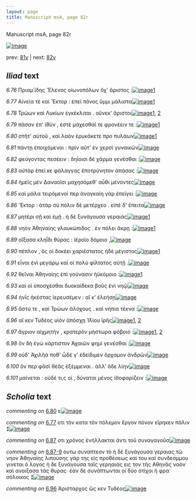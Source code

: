 ```yaml
---
layout: page
title: Manuscript msA, page 82r
---
```


Manuscript msA, page 82r

[![image](http://www.homermultitext.org/iipsrv?OBJ=IIP,1.0&FIF=/project/homer/pyramidal/deepzoom/hmt/vaimg/2017a/VA082RN_0254.tif&WID=100&CVT=JPEG)](http://www.homermultitext.org/ict2/?urn=urn:cite2:hmt:vaimg.2017a:VA082RN_0254)

prev:  [81v](../81v) | next:  [82v](../82v)

## *Iliad* text

*6.76* <a id="6.76"/> Πριαμ΄ίδης Ἕλενος οἰωνοπόλων ὄχ' ἄριστος :[![image](http://www.homermultitext.org/iipsrv?OBJ=IIP,1.0&FIF=/project/homer/pyramidal/deepzoom/hmt/vaimg/2017a/VA082RN_0254.tif&RGN=0.174,0.1946,0.404,0.0301&WID=1000&CVT=JPEG)](http://www.homermultitext.org/ict2/?urn=urn:cite2:hmt:vaimg.2017a:VA082RN_0254@0.174,0.1946,0.404,0.0301)[1](#msA_6.22)

*6.77* <a id="6.77"/> Αἰνεία τὲ καὶ Ἕκτορ : ἐπεὶ πόνος ὕμμι μάλιστα[![image](http://www.homermultitext.org/iipsrv?OBJ=IIP,1.0&FIF=/project/homer/pyramidal/deepzoom/hmt/vaimg/2017a/VA082RN_0254.tif&RGN=0.172,0.2156,0.424,0.0301&WID=1000&CVT=JPEG)](http://www.homermultitext.org/ict2/?urn=urn:cite2:hmt:vaimg.2017a:VA082RN_0254@0.172,0.2156,0.424,0.0301)[1](#msAim_6.219)

*6.78* <a id="6.78"/> Τρώων καὶ Λυκίων ἐγκέκλιται . οὕνεκ' ἄριστοι[![image](http://www.homermultitext.org/iipsrv?OBJ=IIP,1.0&FIF=/project/homer/pyramidal/deepzoom/hmt/vaimg/2017a/VA082RN_0254.tif&RGN=0.171,0.2367,0.439,0.0301&WID=1000&CVT=JPEG)](http://www.homermultitext.org/ict2/?urn=urn:cite2:hmt:vaimg.2017a:VA082RN_0254@0.171,0.2367,0.439,0.0301)[1](#msA_6.24), [2](#msA_6.23)

*6.79* <a id="6.79"/> πᾶσαν ἐπ' ἰ̈θὺν , ἐστὲ μάχεσθαί τε φρονέειν τε :[![image](http://www.homermultitext.org/iipsrv?OBJ=IIP,1.0&FIF=/project/homer/pyramidal/deepzoom/hmt/vaimg/2017a/VA082RN_0254.tif&RGN=0.17,0.2547,0.404,0.0301&WID=1000&CVT=JPEG)](http://www.homermultitext.org/ict2/?urn=urn:cite2:hmt:vaimg.2017a:VA082RN_0254@0.17,0.2547,0.404,0.0301)[1](#msAim_6.220)

*6.80* <a id="6.80"/> στῆτ' αὐτοῦ , καὶ λαὸν ἐρυκάκετε προ πυλάων[![image](http://www.homermultitext.org/iipsrv?OBJ=IIP,1.0&FIF=/project/homer/pyramidal/deepzoom/hmt/vaimg/2017a/VA082RN_0254.tif&RGN=0.173,0.2757,0.408,0.0301&WID=1000&CVT=JPEG)](http://www.homermultitext.org/ict2/?urn=urn:cite2:hmt:vaimg.2017a:VA082RN_0254@0.173,0.2757,0.408,0.0301)[1](#msAil_6.A6)

*6.81* <a id="6.81"/> πάντῃ ἐποιχόμενοι : πρὶν αῦτ' ἐν χερσὶ γυναικῶν[![image](http://www.homermultitext.org/iipsrv?OBJ=IIP,1.0&FIF=/project/homer/pyramidal/deepzoom/hmt/vaimg/2017a/VA082RN_0254.tif&RGN=0.17,0.2923,0.433,0.0301&WID=1000&CVT=JPEG)](http://www.homermultitext.org/ict2/?urn=urn:cite2:hmt:vaimg.2017a:VA082RN_0254@0.17,0.2923,0.433,0.0301)

*6.82* <a id="6.82"/> φεύγοντας πεσέειν : δηΐοισι δὲ χάρμα γενέσθαι :[![image](http://www.homermultitext.org/iipsrv?OBJ=IIP,1.0&FIF=/project/homer/pyramidal/deepzoom/hmt/vaimg/2017a/VA082RN_0254.tif&RGN=0.168,0.3118,0.433,0.0301&WID=1000&CVT=JPEG)](http://www.homermultitext.org/ict2/?urn=urn:cite2:hmt:vaimg.2017a:VA082RN_0254@0.168,0.3118,0.433,0.0301)

*6.83* <a id="6.83"/> αὐτὰρ ἐπεί κε φάλαγγας ἐποτρύνητον ἁπάσας :[![image](http://www.homermultitext.org/iipsrv?OBJ=IIP,1.0&FIF=/project/homer/pyramidal/deepzoom/hmt/vaimg/2017a/VA082RN_0254.tif&RGN=0.173,0.3283,0.433,0.0301&WID=1000&CVT=JPEG)](http://www.homermultitext.org/ict2/?urn=urn:cite2:hmt:vaimg.2017a:VA082RN_0254@0.173,0.3283,0.433,0.0301)

*6.84* <a id="6.84"/> ἡμεῖς μὲν Δαναοῖσι μαχησόμεθ' αὖθι μένοντες[![image](http://www.homermultitext.org/iipsrv?OBJ=IIP,1.0&FIF=/project/homer/pyramidal/deepzoom/hmt/vaimg/2017a/VA082RN_0254.tif&RGN=0.173,0.3471,0.452,0.0301&WID=1000&CVT=JPEG)](http://www.homermultitext.org/ict2/?urn=urn:cite2:hmt:vaimg.2017a:VA082RN_0254@0.173,0.3471,0.452,0.0301)

*6.85* <a id="6.85"/> καὶ μάλα τειρόμενοί περ ἀναγκαίη γὰρ ἐπείγει :[![image](http://www.homermultitext.org/iipsrv?OBJ=IIP,1.0&FIF=/project/homer/pyramidal/deepzoom/hmt/vaimg/2017a/VA082RN_0254.tif&RGN=0.172,0.3666,0.452,0.0301&WID=1000&CVT=JPEG)](http://www.homermultitext.org/ict2/?urn=urn:cite2:hmt:vaimg.2017a:VA082RN_0254@0.172,0.3666,0.452,0.0301)

*6.86* <a id="6.86"/> Ἕκτορ : ἀτὰρ σὺ πόλιν δὲ μετέρχεο . εἰπὲ δ' ἔπειτα[![image](http://www.homermultitext.org/iipsrv?OBJ=IIP,1.0&FIF=/project/homer/pyramidal/deepzoom/hmt/vaimg/2017a/VA082RN_0254.tif&RGN=0.171,0.3854,0.452,0.0301&WID=1000&CVT=JPEG)](http://www.homermultitext.org/ict2/?urn=urn:cite2:hmt:vaimg.2017a:VA082RN_0254@0.171,0.3854,0.452,0.0301)

*6.87* <a id="6.87"/> μητέρι σῇ καὶ ἐμῇ . ἡ δὲ ξυνάγουσα γεραιὰς[![image](http://www.homermultitext.org/iipsrv?OBJ=IIP,1.0&FIF=/project/homer/pyramidal/deepzoom/hmt/vaimg/2017a/VA082RN_0254.tif&RGN=0.164,0.4065,0.452,0.0301&WID=1000&CVT=JPEG)](http://www.homermultitext.org/ict2/?urn=urn:cite2:hmt:vaimg.2017a:VA082RN_0254@0.164,0.4065,0.452,0.0301)[1](#msAint_6.167)

*6.88* <a id="6.88"/> νηὸν Ἀθηναίης γλαυκώπιδος . ἐν πόλει ἄκρῃ :[![image](http://www.homermultitext.org/iipsrv?OBJ=IIP,1.0&FIF=/project/homer/pyramidal/deepzoom/hmt/vaimg/2017a/VA082RN_0254.tif&RGN=0.165,0.4245,0.452,0.0301&WID=1000&CVT=JPEG)](http://www.homermultitext.org/ict2/?urn=urn:cite2:hmt:vaimg.2017a:VA082RN_0254@0.165,0.4245,0.452,0.0301)[1](#msA_6.25)

*6.89* <a id="6.89"/> οἴξασα κληῗδι θύρας : ἱ̈εροῖο δόμοιο ,[![image](http://www.homermultitext.org/iipsrv?OBJ=IIP,1.0&FIF=/project/homer/pyramidal/deepzoom/hmt/vaimg/2017a/VA082RN_0254.tif&RGN=0.157,0.4418,0.452,0.0301&WID=1000&CVT=JPEG)](http://www.homermultitext.org/ict2/?urn=urn:cite2:hmt:vaimg.2017a:VA082RN_0254@0.157,0.4418,0.452,0.0301)

*6.90* <a id="6.90"/> πέπλον , ὅς οἱ δοκέει χαριέστατος ἠδὲ μέγιστος[![image](http://www.homermultitext.org/iipsrv?OBJ=IIP,1.0&FIF=/project/homer/pyramidal/deepzoom/hmt/vaimg/2017a/VA082RN_0254.tif&RGN=0.162,0.4583,0.452,0.0301&WID=1000&CVT=JPEG)](http://www.homermultitext.org/ict2/?urn=urn:cite2:hmt:vaimg.2017a:VA082RN_0254@0.162,0.4583,0.452,0.0301)[1](#msA_6.27)

*6.91* <a id="6.91"/> εἶναι ἐνὶ μεγάρῳ καί οἱ πολὺ φίλτατος αὐτῇ .[![image](http://www.homermultitext.org/iipsrv?OBJ=IIP,1.0&FIF=/project/homer/pyramidal/deepzoom/hmt/vaimg/2017a/VA082RN_0254.tif&RGN=0.161,0.4786,0.452,0.0301&WID=1000&CVT=JPEG)](http://www.homermultitext.org/ict2/?urn=urn:cite2:hmt:vaimg.2017a:VA082RN_0254@0.161,0.4786,0.452,0.0301)

*6.92* <a id="6.92"/> θεῖναι Ἀθηναίης ἐπὶ γούνασιν ἠϋκόμοιο :[![image](http://www.homermultitext.org/iipsrv?OBJ=IIP,1.0&FIF=/project/homer/pyramidal/deepzoom/hmt/vaimg/2017a/VA082RN_0254.tif&RGN=0.155,0.4966,0.452,0.0301&WID=1000&CVT=JPEG)](http://www.homermultitext.org/ict2/?urn=urn:cite2:hmt:vaimg.2017a:VA082RN_0254@0.155,0.4966,0.452,0.0301)[1](#msA_6.28)

*6.93* <a id="6.93"/> καί οἱ ὑποσχέσθαι δυοκαίδεκα βοῦς ἐνὶ νηῷ[![image](http://www.homermultitext.org/iipsrv?OBJ=IIP,1.0&FIF=/project/homer/pyramidal/deepzoom/hmt/vaimg/2017a/VA082RN_0254.tif&RGN=0.155,0.5139,0.452,0.0263&WID=1000&CVT=JPEG)](http://www.homermultitext.org/ict2/?urn=urn:cite2:hmt:vaimg.2017a:VA082RN_0254@0.155,0.5139,0.452,0.0263)

*6.94* <a id="6.94"/> ήνῑς ἠκέστας ἱερευσέμεν : αἴ κ' ἐλεήσῃ[![image](http://www.homermultitext.org/iipsrv?OBJ=IIP,1.0&FIF=/project/homer/pyramidal/deepzoom/hmt/vaimg/2017a/VA082RN_0254.tif&RGN=0.157,0.5342,0.452,0.0263&WID=1000&CVT=JPEG)](http://www.homermultitext.org/ict2/?urn=urn:cite2:hmt:vaimg.2017a:VA082RN_0254@0.157,0.5342,0.452,0.0263)

*6.95* <a id="6.95"/> ἄστύ τε , καὶ Τρώων ἀλόχους . καὶ νήπια τέκνα :[![image](http://www.homermultitext.org/iipsrv?OBJ=IIP,1.0&FIF=/project/homer/pyramidal/deepzoom/hmt/vaimg/2017a/VA082RN_0254.tif&RGN=0.157,0.5552,0.452,0.0263&WID=1000&CVT=JPEG)](http://www.homermultitext.org/ict2/?urn=urn:cite2:hmt:vaimg.2017a:VA082RN_0254@0.157,0.5552,0.452,0.0263)

*6.96* <a id="6.96"/> αἴ κεν Τυδέος υἱὸν ἀπόσχῃ Ἰ̈λίου ϊρῆς[![image](http://www.homermultitext.org/iipsrv?OBJ=IIP,1.0&FIF=/project/homer/pyramidal/deepzoom/hmt/vaimg/2017a/VA082RN_0254.tif&RGN=0.155,0.574,0.452,0.0263&WID=1000&CVT=JPEG)](http://www.homermultitext.org/ict2/?urn=urn:cite2:hmt:vaimg.2017a:VA082RN_0254@0.155,0.574,0.452,0.0263)[1](#msAint_6.169), [2](#msAim_6.221)

*6.97* <a id="6.97"/> ἄγριον αἰχμητὴν , κρατερὸν μήστωρα φόβοιο :[![image](http://www.homermultitext.org/iipsrv?OBJ=IIP,1.0&FIF=/project/homer/pyramidal/deepzoom/hmt/vaimg/2017a/VA082RN_0254.tif&RGN=0.158,0.595,0.452,0.0263&WID=1000&CVT=JPEG)](http://www.homermultitext.org/ict2/?urn=urn:cite2:hmt:vaimg.2017a:VA082RN_0254@0.158,0.595,0.452,0.0263)[1](#msA_6.29), [2](#msAim_6.222)

*6.98* <a id="6.98"/> ὃν δὴ ἐγὼ κάρτιστον Ἀχαιῶν φημὶ γενέσθαι :[![image](http://www.homermultitext.org/iipsrv?OBJ=IIP,1.0&FIF=/project/homer/pyramidal/deepzoom/hmt/vaimg/2017a/VA082RN_0254.tif&RGN=0.157,0.6138,0.452,0.0263&WID=1000&CVT=JPEG)](http://www.homermultitext.org/ict2/?urn=urn:cite2:hmt:vaimg.2017a:VA082RN_0254@0.157,0.6138,0.452,0.0263)

*6.99* <a id="6.99"/> οὐδ' Ἀχιλῆά ποθ' ὧδέ γ' ἐδείδιμεν ὄρχαμον ἀνδρῶν[![image](http://www.homermultitext.org/iipsrv?OBJ=IIP,1.0&FIF=/project/homer/pyramidal/deepzoom/hmt/vaimg/2017a/VA082RN_0254.tif&RGN=0.168,0.6319,0.452,0.0263&WID=1000&CVT=JPEG)](http://www.homermultitext.org/ict2/?urn=urn:cite2:hmt:vaimg.2017a:VA082RN_0254@0.168,0.6319,0.452,0.0263)

*6.100* <a id="6.100"/> ὅν περ φᾱσὶ θεᾶς ἐξέμμεναι . ἀλλ' ὅδε λίην[![image](http://www.homermultitext.org/iipsrv?OBJ=IIP,1.0&FIF=/project/homer/pyramidal/deepzoom/hmt/vaimg/2017a/VA082RN_0254.tif&RGN=0.167,0.6506,0.452,0.0263&WID=1000&CVT=JPEG)](http://www.homermultitext.org/ict2/?urn=urn:cite2:hmt:vaimg.2017a:VA082RN_0254@0.167,0.6506,0.452,0.0263)

*6.101* <a id="6.101"/> μαίνεται : οὐδέ τι,ς οἱ , δύναται μένος ἰ̈σοφαρίζειν :[![image](http://www.homermultitext.org/iipsrv?OBJ=IIP,1.0&FIF=/project/homer/pyramidal/deepzoom/hmt/vaimg/2017a/VA082RN_0254.tif&RGN=0.167,0.6672,0.452,0.0263&WID=1000&CVT=JPEG)](http://www.homermultitext.org/ict2/?urn=urn:cite2:hmt:vaimg.2017a:VA082RN_0254@0.167,0.6672,0.452,0.0263)

## *Scholia* text

*commenting on* [6.80](#6.80)  <a id="msAil_6.A6.comment"/> ε[![image](http://www.homermultitext.org/iipsrv?OBJ=IIP,1.0&FIF=/project/homer/pyramidal/deepzoom/hmt/vaimg/2017a/VA082RN_0254.tif&RGN=0.205,0.275,0.029,0.015&WID=1000&CVT=JPEG)](http://www.homermultitext.org/ict2/?urn=urn:cite2:hmt:vaimg.2017a:VA082RN_0254@0.205,0.275,0.029,0.015)

*commenting on* [6.77](#6.77)  <a id="msAim_6.219.comment"/> οτι τὸν κατα τὸν πὸλεμον ἔργον πόνον εἴρηκεν πάλιν ⁑[![image](http://www.homermultitext.org/iipsrv?OBJ=IIP,1.0&FIF=/project/homer/pyramidal/deepzoom/hmt/vaimg/2017a/VA082RN_0254.tif&RGN=0.60169492,0.21784232,0.06098010,0.02558783&WID=1000&CVT=JPEG)](http://www.homermultitext.org/ict2/?urn=urn:cite2:hmt:vaimg.2017a:VA082RN_0254@0.60169492,0.21784232,0.06098010,0.02558783)

*commenting on* [6.87](#6.87)  <a id="msAint_6.167.comment"/> οτι χρόνος ἐνήλλακται ἀντι τοῦ συναγαγοῦσ[![image](http://www.homermultitext.org/iipsrv?OBJ=IIP,1.0&FIF=/project/homer/pyramidal/deepzoom/hmt/vaimg/2017a/VA082RN_0254.tif&RGN=0.09764186,0.41120332,0.07737657,0.01549101&WID=1000&CVT=JPEG)](http://www.homermultitext.org/ict2/?urn=urn:cite2:hmt:vaimg.2017a:VA082RN_0254@0.09764186,0.41120332,0.07737657,0.01549101)

*commenting on* [6.87-9](#6.87-9)  <a id="msAint_6.168.comment"/> ουτω συναπτεον τὸ ἡ δὲ ξυνάγουσα γεραιας τῶ νηον Ἀθηναίης λιπούσης γὰρ της εἰς προθέσεως καὶ του καί συνδεσμμου γινεται ὁ λογος ἡ δε ξυνάγουσα ταῖς γερηαιὰς εις τον τῆς Αθηνᾶς ναὸν καὶ ανοιξασα τάς θυρας· ἐὰν δὲ συνάπτωνται οἱ δύο στίχοι ἡ φρα σόλοικος ⁑[![image](http://www.homermultitext.org/iipsrv?OBJ=IIP,1.0&FIF=/project/homer/pyramidal/deepzoom/hmt/vaimg/2017a/VA082RN_0254.tif&RGN=0.08069270,0.43305671,0.06908622,0.15518672&WID=1000&CVT=JPEG)](http://www.homermultitext.org/ict2/?urn=urn:cite2:hmt:vaimg.2017a:VA082RN_0254@0.08069270,0.43305671,0.06908622,0.15518672)

*commenting on* [6.96](#6.96)  <a id="msAint_6.169.comment"/> Ἀρισταρχος ὥς κεν Τυδέος[![image](http://www.homermultitext.org/iipsrv?OBJ=IIP,1.0&FIF=/project/homer/pyramidal/deepzoom/hmt/vaimg/2017a/VA082RN_0254.tif&RGN=0.14535741,0.57233748,0.05490052,0.01134163&WID=1000&CVT=JPEG)](http://www.homermultitext.org/ict2/?urn=urn:cite2:hmt:vaimg.2017a:VA082RN_0254@0.14535741,0.57233748,0.05490052,0.01134163)
